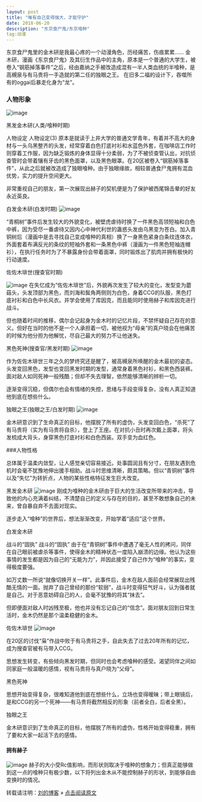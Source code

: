 ```yaml
---
layout: post
title: "唯有自己变得强大，才能守护"
date: 2018-06-20  
description: "东京食尸鬼/东京喰种"
tag:动漫
---
```



东京食尸鬼里的金木研是我最心疼的一个动漫角色，历经痛苦，伤痕累累……
金木研，漫画《东京食尸鬼》及其衍生作品中的主角，原本是一个普通的大学生，被卷入“钢筋掉落事件”之后，经由嘉纳之手被改造成混有一半人类血统的半喰种，是高槻泉与有马贵将一手造就的第二任的独眼之王。
在旧多二福的设计下，吞噬所有的oggai后暴走化身为“龙”。     

### 人物形象
![image](http://github.com/lyd2580/lyd2580.github.io/raw/master/images/6.jpg)

黑发金木研(人类/喰种时期)

人物设定
人物设定(3)
原本是就读于上井大学的普通文学青年，有着并不高大的身材与一头乌黑整齐的头发，经常穿着白色打底衬衫和水蓝色外套，在咖啡店工作时则穿着工作服，因为缺乏锻炼的身体显得十分柔弱，为了不被侦查管认出，对抗侦查管时会带着镶有牙齿的黑色面罩，以及黑色眼罩。在20区被卷入“钢筋掉落事件”，从此之后就被改造成了独眼喰种。由于独眼缘故，相较普通食尸鬼拥有混血优势，实力的提升空间更大。

非常重视自己的朋友，第一次展现出赫子的契机便是为了保护被西尾锦击晕的好友永近英良。

白发金木研(白发时期)
![image](http://github.com/lyd2580/lyd2580.github.io/raw/master/images/4.jpg)


“青桐树”事件后发生较大的外貌变化，被壁虎虐待时换了一件黑色高领短袖和白色中裤，因为受尽一番虐待又因内心中神代利世的蛊惑头发由乌黑变为苍白。加入青铜树后（漫画中是去寻找自己变成喰种的真相）换了一身黑色紧身白条纹连体衣，外面套着布满反光的条纹的短袖外套和一条黑色中裤（漫画为一件黑色短袖连帽衫），在执行任务时为了不暴露身份会带着面罩，同时锻炼出了肌肉并拥有极快的行动速度。

佐佐木琲世(搜查官时期)


![image](http://github.com/lyd2580/lyd2580.github.io/raw/master/images/9.jpg)
在失忆成为“佐佐木琲世”后，外貌再次发生了较大的变化，发型变为蘑菇头，头发顶部为黑色，而刘海和鬓角两侧则为白色，身着CCG的队服，黑色打底衬衫和白色中长风衣。并学会使用了库因克，而且能同时使用赫子和库因克进行战斗。

但也随着时间的推移，偶尔会记起身为金木时的记忆片段，不禁怀疑自己存在的意义。但好在当时的他不是一个人承担着一切，被他视为“母亲”的真户晓会在他痛苦的时候为他分担为他解忧，尽自己最大的努力不让他迷失。

黑色死神(搜查官/黑发时期)
![image](http://github.com/lyd2580/lyd2580.github.io/raw/master/images/6.jpg)

作为佐佐木琲世三年之久的梦终究还是醒了，被高槻泉所唤醒的金木最初的姿态。头发变回黑色，发型也变回黑发时期的发型，通常身着黑色衬衫，和黑色西装裤。面对敌人如同死神一般残酷；但却不失去理智，依然能够清晰的辨析一切。

逐渐变得沉稳，但偶尔也会有情绪的失控，思绪与手段变得复杂，没有人真正知道他到底在想些什么。

独眼之王(独眼之王/白发时期)
![image](http://github.com/lyd2580/lyd2580.github.io/raw/master/images/8.jpg)

金木研意识到了生命真正的目标，他摆脱了所有的虚伪，头发变回白色，“杀死”了有马贵将（实为有马贵将自杀），登上了王座。在对抗小丑时再次戴上面罩，将头发梳成大背头，身穿黑色打底衬衫和白色西装。双手变为血红色。


###人物性格

总体属于温柔内敛型，让人感觉亲切容易接近。处事圆润且有分寸，在朋友遇到危机时会毫不犹豫地伸出援手相助。战斗时思维清晰，颇具策略。但以“青铜树”事件以及“失忆”为转折点，人物的某些性格特征发生巨大改变。

黑发金木研
![image](http://github.com/lyd2580/lyd2580.github.io/raw/master/images/5.jpg)
刚成为喰种的金木研由于巨大的生活改变所带来的冲击，导致他的内心充满着纠结，不清楚自己的定义与存在的目的，甚至不敢想象自己的未来，曾自暴自弃不去面对现实。

逐步走入“喰种”的世界后，想法渐渐改变，开始学着“适应”这个世界。

白发金木研

战斗的“固执”
战斗的“固执”
由于在“青铜树”事件中遭遇了毫无人性的拷问，同伴在自己眼前被虐杀等事件，使得金木的精神状态一度陷入崩溃的边缘。他认为这些事情的发生都是因为自己的“无能为力”，并因此接受了自己作为“喰种”的事实，变得极度要强。

如万丈数一所说“就像切换开关一样”。此事件后，金木在敌人面前会经常展现出残酷无情的一面。抛弃了自己曾经的那份“软弱”，战斗时变得狂气好斗，认为强者就是自己。对于恶意妨碍自己的人，会毫不犹豫的将其“抹去”。

但即便面对敌人时凶残至极，他也并没有忘记自己的“信念”。面对朋友回到日常生活时，金木仍然是那个温柔稳健的金木。

佐佐木琲世
![image](http://github.com/lyd2580/lyd2580.github.io/raw/master/images/6.jpg)

在20区的讨伐“枭”作战中败于有马贵将之手，自此失去了过去20年所有的记忆，成为搜查官被有马带入CCG。

思想发生转变，有些倾向黑发时期，但同时也会考虑喰种的感受。渴望同伴之间如同家庭一般温暖的感情，视有马贵将与真户晓为“父母”。

黑色死神

思想开始变得复杂，很难知道他到底在想些什么，立场也变得暧昧；带上眼镜后，是和CCG的另一个死神——有马贵将截然相反的形象（前者全白，后者全黑）。

独眼之王

金木研意识到了生命真正的目标，他摆脱了所有的虚伪，性格开始变得稳重，拥有了要和大家一起活下去的感情。
#### 拥有赫子
![image](http://github.com/lyd2580/lyd2580.github.io/raw/master/images/7.jpg)
赫子的大小受Rc值影响，而形状则取决于喰种的想象力；但真正能够做到这一点的喰种只有极少数，以下将列出金木从不能控制赫子的形状，到能够自由变换时的情况。

转载请注明：[刘的博客](https://lyd2580.github.io) » [点击阅读原文](https://lyd2580.github.io)
